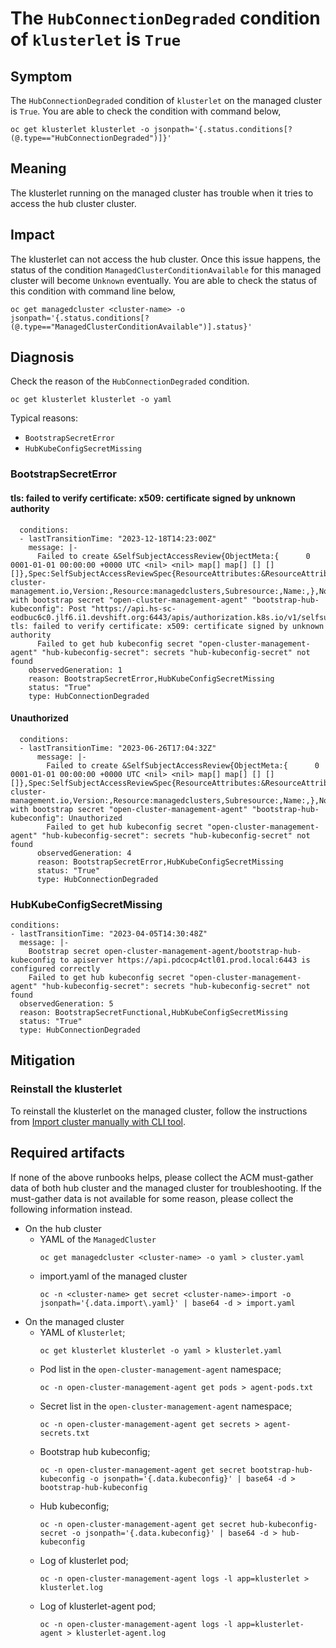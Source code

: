 # The `HubConnectionDegraded` condition of `klusterlet` is `True`

## Symptom
The `HubConnectionDegraded` condition of `klusterlet` on the managed cluster is `True`. You are able to check the condition with command below,
```
oc get klusterlet klusterlet -o jsonpath='{.status.conditions[?(@.type=="HubConnectionDegraded")]}'
```

## Meaning
The klusterlet running on the managed cluster has trouble when it tries to access the hub cluster cluster.

## Impact
The klusterlet can not access the hub cluster.
Once this issue happens, the status of the condition `ManagedClusterConditionAvailable` for this managed cluster will become `Unknown` eventually. You are able to check the status of this condition with command line below,
```
oc get managedcluster <cluster-name> -o jsonpath='{.status.conditions[?(@.type=="ManagedClusterConditionAvailable")].status}'
```

## Diagnosis
Check the reason of the `HubConnectionDegraded` condition.
```
oc get klusterlet klusterlet -o yaml
```
Typical reasons:
- `BootstrapSecretError`
- `HubKubeConfigSecretMissing`

### BootstrapSecretError

#### tls: failed to verify certificate: x509: certificate signed by unknown authority
```
  conditions:
  - lastTransitionTime: "2023-12-18T14:23:00Z"
    message: |-
      Failed to create &SelfSubjectAccessReview{ObjectMeta:{      0 0001-01-01 00:00:00 +0000 UTC <nil> <nil> map[] map[] [] [] []},Spec:SelfSubjectAccessReviewSpec{ResourceAttributes:&ResourceAttributes{Namespace:,Verb:create,Group:cluster.open-cluster-management.io,Version:,Resource:managedclusters,Subresource:,Name:,},NonResourceAttributes:nil,},Status:SubjectAccessReviewStatus{Allowed:false,Reason:,EvaluationError:,Denied:false,},} with bootstrap secret "open-cluster-management-agent" "bootstrap-hub-kubeconfig": Post "https://api.hs-sc-eodbuc6c0.jlf6.i1.devshift.org:6443/apis/authorization.k8s.io/v1/selfsubjectaccessreviews": tls: failed to verify certificate: x509: certificate signed by unknown authority
      Failed to get hub kubeconfig secret "open-cluster-management-agent" "hub-kubeconfig-secret": secrets "hub-kubeconfig-secret" not found
    observedGeneration: 1
    reason: BootstrapSecretError,HubKubeConfigSecretMissing
    status: "True"
    type: HubConnectionDegraded
```

#### Unauthorized
```
  conditions:
  - lastTransitionTime: "2023-06-26T17:04:32Z"
      message: |-
        Failed to create &SelfSubjectAccessReview{ObjectMeta:{      0 0001-01-01 00:00:00 +0000 UTC <nil> <nil> map[] map[] [] [] []},Spec:SelfSubjectAccessReviewSpec{ResourceAttributes:&ResourceAttributes{Namespace:,Verb:create,Group:cluster.open-cluster-management.io,Version:,Resource:managedclusters,Subresource:,Name:,},NonResourceAttributes:nil,},Status:SubjectAccessReviewStatus{Allowed:false,Reason:,EvaluationError:,Denied:false,},} with bootstrap secret "open-cluster-management-agent" "bootstrap-hub-kubeconfig": Unauthorized
        Failed to get hub kubeconfig secret "open-cluster-management-agent" "hub-kubeconfig-secret": secrets "hub-kubeconfig-secret" not found
      observedGeneration: 4
      reason: BootstrapSecretError,HubKubeConfigSecretMissing
      status: "True"
      type: HubConnectionDegraded
```

### HubKubeConfigSecretMissing
```
conditions:
- lastTransitionTime: "2023-04-05T14:30:48Z"
  message: |-
    Bootstrap secret open-cluster-management-agent/bootstrap-hub-kubeconfig to apiserver https://api.pdcocp4ctl01.prod.local:6443 is configured correctly
    Failed to get hub kubeconfig secret "open-cluster-management-agent" "hub-kubeconfig-secret": secrets "hub-kubeconfig-secret" not found
  observedGeneration: 5
  reason: BootstrapSecretFunctional,HubKubeConfigSecretMissing
  status: "True"
  type: HubConnectionDegraded
```

## Mitigation

### Reinstall the klusterlet
To reinstall the klusterlet on the managed cluster, follow the instructions from [Import cluster manually with CLI tool](../../guide/ManagedCluster/ManagedClusterManualImport.md).

## Required artifacts
If none of the above runbooks helps, please collect the ACM must-gather data of both hub cluster and the managed cluster for troubleshooting. If the must-gather data is not available for some reason, please collect the following information instead.
- On the hub cluster
  - YAML of the `ManagedCluster`
    ```
    oc get managedcluster <cluster-name> -o yaml > cluster.yaml
    ```
  - import.yaml of the managed cluster
    ```
    oc -n <cluster-name> get secret <cluster-name>-import -o jsonpath='{.data.import\.yaml}' | base64 -d > import.yaml
    ```
- On the managed cluster
  - YAML of `Klusterlet`;
    ```
    oc get klusterlet klusterlet -o yaml > klusterlet.yaml
    ```
  - Pod list in the `open-cluster-management-agent` namespace;
    ```
    oc -n open-cluster-management-agent get pods > agent-pods.txt
    ```
  - Secret list in the `open-cluster-management-agent` namespace;
    ```
    oc -n open-cluster-management-agent get secrets > agent-secrets.txt
    ```
  - Bootstrap hub kubeconfig;
    ```
    oc -n open-cluster-management-agent get secret bootstrap-hub-kubeconfig -o jsonpath='{.data.kubeconfig}' | base64 -d > bootstrap-hub-kubeconfig
    ```
  - Hub kubeconfig;
    ```
    oc -n open-cluster-management-agent get secret hub-kubeconfig-secret -o jsonpath='{.data.kubeconfig}' | base64 -d > hub-kubeconfig
    ```
  - Log of klusterlet pod;
    ```
    oc -n open-cluster-management-agent logs -l app=klusterlet > klusterlet.log
    ```
  - Log of klusterlet-agent pod;
    ```
    oc -n open-cluster-management-agent logs -l app=klusterlet-agent > klusterlet-agent.log
    ```
